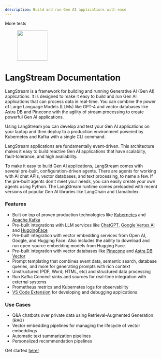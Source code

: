 ```yaml
---
description: Build and run Gen AI applications with ease
---
```


More tests

<figure><img width=100 src=https://github.githubassets.com/images/modules/logos_page/GitHub-Mark.png></figure>

# LangStream Documentation

LangStream is a framework for building and running Generative AI (Gen AI) applications. It is designed to make it easy to build and run Gen AI applications that can process data in real-time. You can combine the power of Large Language Models (LLMs) like GPT-4 and vector databases like Astra DB and Pinecone with the agility of stream processing to create powerful Gen AI applications.

Using LangStream you can develop and test your Gen AI applications on your laptop and then deploy to a production environment powered by Kubernetes and Kafka with a single CLI command.

LangStream applications are fundamentally event-driven. This architecture makes it easy to build reactive Gen AI applications that have scalabiity, fault-tolerance, and high availability.

To make it easy to build Gen AI applications, LangStream comes with several pre-built, configuration-driven agents. There are agents for working with AI chat APIs, vector databases, and text processing, to name a few. If the pre-built agents don't meet your needs, you can easily create your own agents using Python. The LangStream runtime comes preloaded with recent versions of popular Gen AI libraries like LangChain and LlamaIndex.


### Features

* Built on top of proven production technologies like [Kubernetes](https://kubernetes.io/) and [Apache Kafka](https://kafka.apache.org/) 
* Pre-built integrations with LLM services like [ChatGPT](https://openai.com/), [Google Vertex AI](https://cloud.google.com/vertex-ai) and [HuggingFace](https://huggingface.co/)
* Pre-built integration with vector embedding services from Open AI, Google, and Hugging Face. Also includes the ability to download and run open-source embedding models from Hugging Face.
* Pre-built integration with vector databases like [Pinecone](https://www.pinecone.io/) and [Astra DB Vector](https://www.datastax.com/products/vector-search)
* Prompt templating that combines event data, semantic search, database queries, and more for generating prompts with rich context
* Unstructured (PDF, Word, HTML, etc) and structured data processing
* Run Kafka Connect sinks and sources for real-time integration with external systems
* Prometheus metrics and Kubernetes logs for observability
* [VS Code Extension](https://marketplace.visualstudio.com/items?itemName=DataStax.langstream) for developing and debugging applications

### Use Cases
* Q&A chatbots over private data using Retrieval-Augmented Generation (RAG)
* Vector embedding pipelines for managing the lifecycle of vector embeddings
* Automatic text summarization pipelines
* Personalized recommendation pipelines


Get started [here!](get-started.md)
